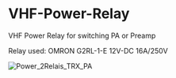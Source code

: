 # VHF-Power-Relay
VHF Power Relay for switching PA or Preamp

Relay used: OMRON G2RL-1-E 12V-DC 16A/250V

![Power_2Relais_TRX_PA](https://github.com/CT7ABA/VHF-Power-Relay/assets/26884406/234075b5-62dc-4573-86e2-9b8942a70df5)

